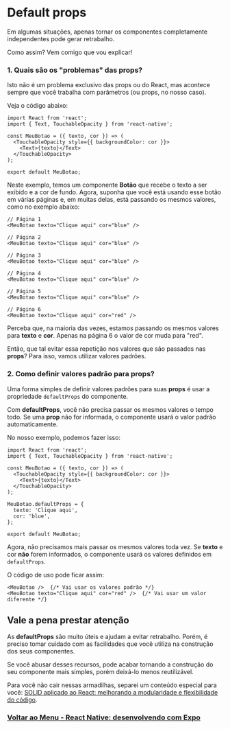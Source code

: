 # Default props

Em algumas situações, apenas tornar os componentes completamente independentes pode gerar retrabalho.

Como assim? Vem comigo que vou explicar!

### 1. Quais são os "problemas" das props?

Isto não é um problema exclusivo das props ou do React, mas acontece sempre que você trabalha com parâmetros (ou props, no nosso caso).

Veja o código abaixo:

```
import React from 'react';
import { Text, TouchableOpacity } from 'react-native';

const MeuBotao = ({ texto, cor }) => (
  <TouchableOpacity style={{ backgroundColor: cor }}>
    <Text>{texto}</Text>
  </TouchableOpacity>
);

export default MeuBotao;
```

Neste exemplo, temos um componente **Botão** que recebe o texto a ser exibido e a cor de fundo. Agora, suponha que você está usando esse botão em várias páginas e, em muitas delas, está passando os mesmos valores, como no exemplo abaixo:

```
// Página 1
<MeuBotao texto="Clique aqui" cor="blue" />

// Página 2
<MeuBotao texto="Clique aqui" cor="blue" />

// Página 3
<MeuBotao texto="Clique aqui" cor="blue" />

// Página 4
<MeuBotao texto="Clique aqui" cor="blue" />

// Página 5
<MeuBotao texto="Clique aqui" cor="blue" />

// Página 6
<MeuBotao texto="Clique aqui" cor="red" />
```

Perceba que, na maioria das vezes, estamos passando os mesmos valores para **texto** e **cor**. Apenas na página 6 o valor de cor muda para "red".

Então, que tal evitar essa repetição nos valores que são passados nas **props**? Para isso, vamos utilizar valores padrões.

### 2. Como definir valores padrão para props?

Uma forma simples de definir valores padrões para suas **props** é usar a propriedade `defaultProps` do componente.

Com **defaultProps**, você não precisa passar os mesmos valores o tempo todo. Se uma **prop** não for informada, o componente usará o valor padrão automaticamente.

No nosso exemplo, podemos fazer isso:

```
import React from 'react';
import { Text, TouchableOpacity } from 'react-native';

const MeuBotao = ({ texto, cor }) => (
  <TouchableOpacity style={{ backgroundColor: cor }}>
    <Text>{texto}</Text>
  </TouchableOpacity>
);

MeuBotao.defaultProps = {
  texto: 'Clique aqui',
  cor: 'blue',
};

export default MeuBotao;
```

Agora, não precisamos mais passar os mesmos valores toda vez. Se **texto** e cor **não** forem informados, o componente usará os valores definidos em `defaultProps`.

O código de uso pode ficar assim:

```
<MeuBotao />  {/* Vai usar os valores padrão */}
<MeuBotao texto="Clique aqui" cor="red" />  {/* Vai usar um valor diferente */}
```

## Vale a pena prestar atenção

As **defaultProps** são muito úteis e ajudam a evitar retrabalho. Porém, é preciso tomar cuidado com as facilidades que você utiliza na construção dos seus componentes.

Se você abusar desses recursos, pode acabar tornando a construção do seu componente mais simples, porém deixá-lo menos reutilizável.

Para você não cair nessas armadilhas, separei um conteúdo especial para você: [SOLID aplicado ao React: melhorando a modularidade e flexibilidade do código](https://www.alura.com.br/conteudo/solid-aplicado-react-melhorando-modularidade-flexibilidade-codigo).

### [Voltar ao Menu - React Native: desenvolvendo com Expo](../menu.md)
